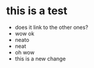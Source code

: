 # this is a test 
- does it link to the other ones? 
- wow ok
- neato
- neat
- oh wow
- this is a new change